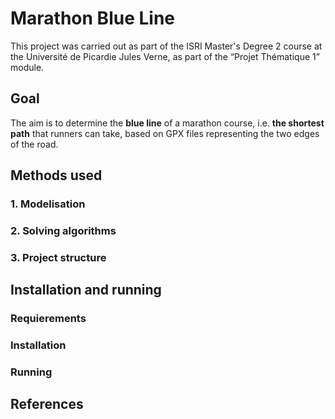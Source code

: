 # Marathon Blue Line

This project was carried out as part of the ISRI Master's Degree 2 course at the Université de Picardie Jules Verne, as part of the “Projet Thématique 1” module.

## Goal

The aim is to determine the **blue line** of a marathon course, i.e. **the shortest path** that runners can take, based on GPX files representing the two edges of the road.

## Methods used

### 1. Modelisation

### 2. Solving algorithms

### 3. Project structure

## Installation and running

### Requierements

### Installation

### Running

## References



